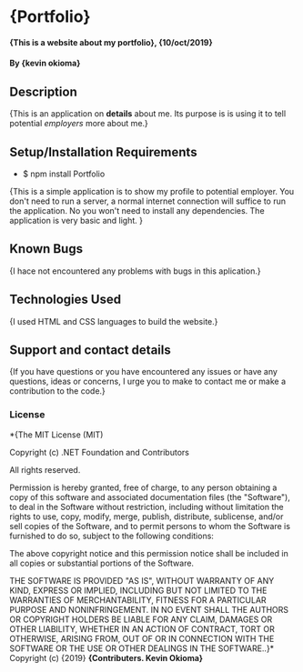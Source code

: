 # {Portfolio}
#### {This is a website about my portfolio}, {10/oct/2019}
#### By **{kevin okioma}**
## Description
{This is an application on **details** about me. Its purpose is is using it to tell potential _employers_ more about me.}
## Setup/Installation Requirements
* $ npm install Portfolio

{This is a simple application is to show my profile to potential employer. You don't need to run a server, a normal internet connection will suffice to run the application. No you won't need to install any dependencies. The application is very basic and light. }
## Known Bugs
{I hace not encountered any problems with bugs in this aplication.}
## Technologies Used
{I used HTML and CSS languages to build the website.}
## Support and contact details
{If you have questions or you have encountered any issues or have any questions, ideas or concerns, I urge you to make to contact me or make a contribution to the code.}
### License

*{The MIT License (MIT)

Copyright (c) .NET Foundation and Contributors

All rights reserved.

Permission is hereby granted, free of charge, to any person obtaining a copy
of this software and associated documentation files (the "Software"), to deal
in the Software without restriction, including without limitation the rights
to use, copy, modify, merge, publish, distribute, sublicense, and/or sell
copies of the Software, and to permit persons to whom the Software is
furnished to do so, subject to the following conditions:

The above copyright notice and this permission notice shall be included in all
copies or substantial portions of the Software.

THE SOFTWARE IS PROVIDED "AS IS", WITHOUT WARRANTY OF ANY KIND, EXPRESS OR
IMPLIED, INCLUDING BUT NOT LIMITED TO THE WARRANTIES OF MERCHANTABILITY,
FITNESS FOR A PARTICULAR PURPOSE AND NONINFRINGEMENT. IN NO EVENT SHALL THE
AUTHORS OR COPYRIGHT HOLDERS BE LIABLE FOR ANY CLAIM, DAMAGES OR OTHER
LIABILITY, WHETHER IN AN ACTION OF CONTRACT, TORT OR OTHERWISE, ARISING FROM,
OUT OF OR IN CONNECTION WITH THE SOFTWARE OR THE USE OR OTHER DEALINGS IN THE
SOFTWARE..}*
Copyright (c) {2019} **{Contributers. Kevin Okioma}**